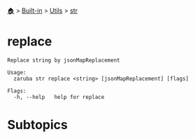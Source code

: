 <!--startTocHeader-->
[🏠](../../../README.md) > [Built-in](../../README.md) > [Utils](../README.md) > [str](README.md)
# replace
<!--endTocHeader-->

```
Replace string by jsonMapReplacement

Usage:
  zaruba str replace <string> [jsonMapReplacement] [flags]

Flags:
  -h, --help   help for replace

```

# Subtopics
<!--startTocSubtopic-->
<!--endTocSubtopic-->